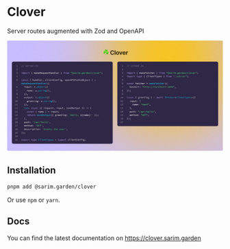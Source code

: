 # Clover

Server routes augmented with Zod and OpenAPI

![](./assets/cover.png)

## Installation

```bash
pnpm add @sarim.garden/clover
```

Or use `npm` or `yarn`.

## Docs

You can find the latest documentation on https://clover.sarim.garden
